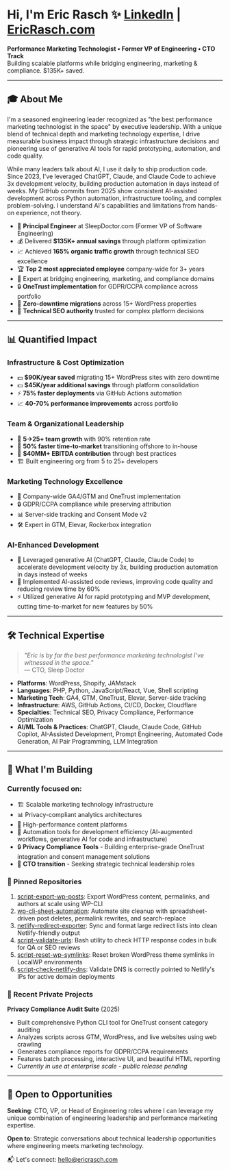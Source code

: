# Hi, I'm Eric Rasch ✨ [LinkedIn](https://www.linkedin.com/in/ericrasch) | [EricRasch.com](https://ericrasch.com/)

**Performance Marketing Technologist • Former VP of Engineering • CTO Track**  
Building scalable platforms while bridging engineering, marketing & compliance. $135K+ saved.

---

## 🎓 About Me

I'm a seasoned engineering leader recognized as "the best performance marketing technologist in the space" by executive leadership. With a unique blend of technical depth and marketing technology expertise, I drive measurable business impact through strategic infrastructure decisions and pioneering use of generative AI tools for rapid prototyping, automation, and code quality.

While many leaders talk about AI, I use it daily to ship production code. Since 2023, I've leveraged ChatGPT, Claude, and Claude Code to achieve 3x development velocity, building production automation in days instead of weeks. My GitHub commits from 2025 show consistent AI-assisted development across Python automation, infrastructure tooling, and complex problem-solving. I understand AI's capabilities and limitations from hands-on experience, not theory.

- 🚀 **Principal Engineer** at SleepDoctor.com (Former VP of Software Engineering)
- 💰 Delivered **$135K+ annual savings** through platform optimization
- 📈 Achieved **165% organic traffic growth** through technical SEO excellence
- 🏆 **Top 2 most appreciated employee** company-wide for 3+ years
- 🌉 Expert at bridging engineering, marketing, and compliance domains
- 🔒 **OneTrust implementation** for GDPR/CCPA compliance across portfolio
- 🚀 **Zero-downtime migrations** across 15+ WordPress properties
- 🎯 **Technical SEO authority** trusted for complex platform decisions

---

## 📊 Quantified Impact

### Infrastructure & Cost Optimization
- 💵 **$90K/year saved** migrating 15+ WordPress sites with zero downtime
- 💵 **$45K/year additional savings** through platform consolidation
- ⚡ **75% faster deployments** via GitHub Actions automation
- 📈 **40-70% performance improvements** across portfolio

### Team & Organizational Leadership  
- 👥 **5→25+ team growth** with 90% retention rate
- 🚀 **50% faster time-to-market** transitioning offshore to in-house
- 💼 **$40MM+ EBITDA contribution** through best practices
- 🏗️ Built engineering org from 5 to 25+ developers

### Marketing Technology Excellence
- 🎯 Company-wide GA4/GTM and OneTrust implementation
- 🔒 GDPR/CCPA compliance while preserving attribution
- 📊 Server-side tracking and Consent Mode v2
- 🛠️ Expert in GTM, Elevar, Rockerbox integration

### AI-Enhanced Development
- 🚀 Leveraged generative AI (ChatGPT, Claude, Claude Code) to accelerate development velocity by 3x, building production automation in days instead of weeks
- 🧠 Implemented AI-assisted code reviews, improving code quality and reducing review time by 60%
- ⚡ Utilized generative AI for rapid prototyping and MVP development, cutting time-to-market for new features by 50%
---

## 🛠 Technical Expertise

> *"Eric is by far the best performance marketing technologist I've witnessed in the space."*  
> — CTO, Sleep Doctor

- **Platforms**: WordPress, Shopify, JAMstack  
- **Languages**: PHP, Python, JavaScript/React, Vue, Shell scripting  
- **Marketing Tech**: GA4, GTM, OneTrust, Elevar, Server-side tracking  
- **Infrastructure**: AWS, GitHub Actions, CI/CD, Docker, Cloudflare  
- **Specialties**: Technical SEO, Privacy Compliance, Performance Optimization
- **AI/ML Tools & Practices**: ChatGPT, Claude, Claude Code, GitHub Copilot, AI-Assisted Development, Prompt Engineering, Automated Code Generation, AI Pair Programming, LLM Integration

---

## 🎯 What I'm Building

### Currently focused on:

- 🏗️ Scalable marketing technology infrastructure
- 📊 Privacy-compliant analytics architectures  
- 🚀 High-performance content platforms
- 🤖 Automation tools for development efficiency (AI-augmented workflows, generative AI for code and infrastructure)
- 🔒 **Privacy Compliance Tools** - Building enterprise-grade OneTrust integration and consent management solutions
- 👔 **CTO transition** - Seeking strategic technical leadership roles

### 📌 Pinned Repositories

1. [script-export-wp-posts](https://github.com/ericrasch/script-export-wp-posts): Export WordPress content, permalinks, and authors at scale using WP-CLI
2. [wp-cli-sheet-automation](https://github.com/ericrasch/wp-cli-sheet-automation): Automate site cleanup with spreadsheet-driven post deletes, permalink rewrites, and search-replace
3. [netlify-redirect-exporter](https://github.com/ericrasch/script-redirect-exporter): Sync and format large redirect lists into clean Netlify-friendly output
4. [script-validate-urls](https://github.com/ericrasch/script-validate-urls): Bash utility to check HTTP response codes in bulk for QA or SEO reviews
5. [script-reset-wp-symlinks](https://github.com/ericrasch/script-reset-wp-symlinks): Reset broken WordPress theme symlinks in LocalWP environments
6. [script-check-netlify-dns](https://github.com/ericrasch/script-check-netlify-dns): Validate DNS is correctly pointed to Netlify's IPs for active domain deployments

### 🔐 Recent Private Projects

**Privacy Compliance Audit Suite** (2025)
- Built comprehensive Python CLI tool for OneTrust consent category auditing
- Analyzes scripts across GTM, WordPress, and live websites using web crawling
- Generates compliance reports for GDPR/CCPA requirements
- Features batch processing, interactive UI, and beautiful HTML reporting
- *Currently in use at enterprise scale - public release pending*

---

## 💼 Open to Opportunities

**Seeking**: CTO, VP, or Head of Engineering roles where I can leverage my unique combination of engineering leadership and performance marketing expertise.

**Open to**: Strategic conversations about technical leadership opportunities where engineering meets marketing technology.

📬 Let's connect: [hello@ericrasch.com](mailto:hello@ericrasch.com)
